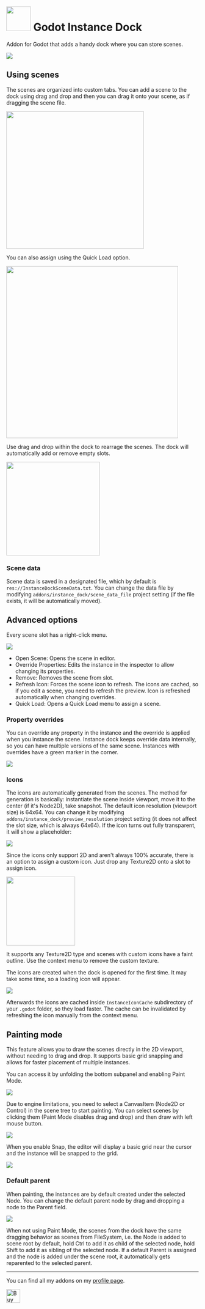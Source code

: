 # <img src="Media/Icon.png" width="64" height="64"> Godot Instance Dock
Addon for Godot that adds a handy dock where you can store scenes.

![](Media/Screenshot1.png)

## Using scenes

The scenes are organized into custom tabs. You can add a scene to the dock using drag and drop and then you can drag it onto your scene, as if dragging the scene file.

<img src="Media/ReadmeDragAndDrop.gif" width="360">

You can also assign using the Quick Load option.

<img src="Media/ReadmeQuickLoad.gif" width="450">

Use drag and drop within the dock to rearrage the scenes. The dock will automatically add or remove empty slots.

<img src="Media/ReadmeRow.gif" width="245">

### Scene data

Scene data is saved in a designated file, which by default is `res://InstanceDockSceneData.txt`. You can change the data file by modifying `addons/instance_dock/scene_data_file` project setting (if the file exists, it will be automatically moved).

## Advanced options

Every scene slot has a right-click menu.

![](Media/ReadmeMenu.png)

- Open Scene: Opens the scene in editor.
- Override Properties: Edits the instance in the inspector to allow changing its properties.
- Remove: Removes the scene from slot.
- Refresh Icon: Forces the scene icon to refresh. The icons are cached, so if you edit a scene, you need to refresh the preview. Icon is refreshed automatically when changing overrides.
- Quick Load: Opens a Quick Load menu to assign a scene.

### Property overrides

You can override any property in the instance and the override is applied when you instance the scene. Instance dock keeps override data internally, so you can have multiple versions of the same scene. Instances with overrides have a green marker in the corner.

![](Media/ReadmeOverride.png)

### Icons

The icons are automatically generated from the scenes. The method for generation is basically: instantiate the scene inside viewport, move it to the center (if it's Node2D), take snapshot. The default icon resolution (viewport size) is 64x64. You can change it by modifying `addons/instance_dock/preview_resolution` project setting (it does not affect the slot size, which is always 64x64). If the icon turns out fully transparent, it will show a placeholder:

![](Media/ReadmePlaceholder.png)

Since the icons only support 2D and aren't always 100% accurate, there is an option to assign a custom icon. Just drop any Texture2D onto a slot to assign icon.

<img src="Media/ReadmeCustom.gif" width="180">

It supports any Texture2D type and scenes with custom icons have a faint outline. Use the context menu to remove the custom texture.

The icons are created when the dock is opened for the first time. It may take some time, so a loading icon will appear.

![](Media/ReadmeLoading.gif)

Afterwards the icons are cached inside `InstanceIconCache` subdirectory of your `.godot` folder, so they load faster. The cache can be invalidated by refreshing the icon manually from the context menu.

## Painting mode

This feature allows you to draw the scenes directly in the 2D viewport, without needing to drag and drop. It supports basic grid snapping and allows for faster placement of multiple instances.

You can access it by unfolding the bottom subpanel and enabling Paint Mode.

![](Media/ReadmeWherePaint.png)

Due to engine limitations, you need to select a CanvasItem (Node2D or Control) in the scene tree to start painting. You can select scenes by clicking them (Paint Mode disables drag and drop) and then draw with left mouse button.

![](Media/ReadmePaint.gif)

When you enable Snap, the editor will display a basic grid near the cursor and the instance will be snapped to the grid.

![](Media/ReadmeGrid.png)

### Default parent

When painting, the instances are by default created under the selected Node. You can change the default parent node by drag and dropping a node to the Parent field.

![](Media/ReadmeDefaultParent.gif)

When not using Paint Mode, the scenes from the dock have the same dragging behavior as scenes from FileSystem, i.e. the Node is added to scene root by default, hold Ctrl to add it as child of the selected node, hold Shift to add it as sibling of the selected node. If a default Parent is assigned and the node is added under the scene root, it automatically gets reparented to the selected parent.

___
You can find all my addons on my [profile page](https://github.com/KoBeWi).

<a href='https://ko-fi.com/W7W7AD4W4' target='_blank'><img height='36' style='border:0px;height:36px;' src='https://cdn.ko-fi.com/cdn/kofi1.png?v=3' border='0' alt='Buy Me a Coffee at ko-fi.com' /></a>
